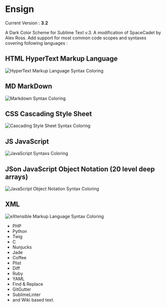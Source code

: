 # Ensign

Current Version : **3.2**


A Dark Color Scheme for Sublime Text v.3. A modification of SpaceCadet by Alex Ross. Add support for most common code scopes and syntaxes covering following languages :

## HTML HyperText Markup Language 

![HyperText Markup Language Syntax Coloring](https://www.kelasabil.com/kaf/img/screenshots/ensign-html.png "HyperText Markup Language Syntax Coloring")

## MD MarkDown

![Markdown Syntax Coloring](https://www.kelasabil.com/kaf/img/screenshots/ensign-md.png "Markdown Syntax Coloring")

## CSS Cascading Style Sheet

![Cascading Style Sheet Syntax Coloring](https://www.kelasabil.com/kaf/img/screenshots/ensign-css.png "Cascading Style Sheet Syntax Coloring")

## JS JavaScript

![JavaScript Syntaxs Coloring](https://www.kelasabil.com/kaf/img/screenshots/ensign-js.png "JavaScript Syntax Coloring")

## JSon JavaScript Object Notation (20 level deep arrays)

![JavaScript Object Notation Syntax Coloring](https://www.kelasabil.com/kaf/img/screenshots/ensign-20-level-deep-json.png "JavaScript Object Notation Syntax Coloring")

## XML 

![eXtensible Markup Language Syntax Coloring](https://www.kelasabil.com/kaf/img/screenshots/ensign-xml.png "JavaScript Syntax Coloring")

+ PHP
+ Python
+ Twig
+ C
+ Nunjucks
+ Jade
+ Coffee
+ Plist
+ Diff
+ Ruby
+ YAML
+ Find &amp; Replace
+ GitGutter
+ SublimeLinter
+ and Wiki based text.

